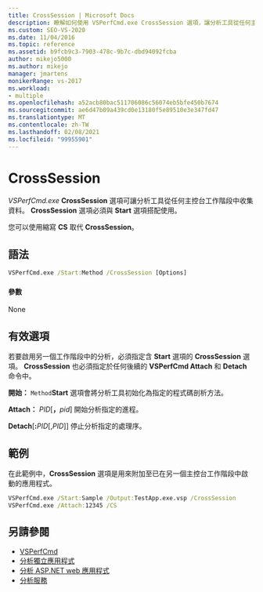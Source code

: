 ```yaml
---
title: CrossSession | Microsoft Docs
description: 瞭解如何使用 VSPerfCmd.exe CrossSession 選項，讓分析工具從任何主控台會話收集資料。 您也必須指定 Start 選項。
ms.custom: SEO-VS-2020
ms.date: 11/04/2016
ms.topic: reference
ms.assetid: b9fcb9c3-7903-478c-9b7c-dbd94092fcba
author: mikejo5000
ms.author: mikejo
manager: jmartens
monikerRange: vs-2017
ms.workload:
- multiple
ms.openlocfilehash: a52acb80bac511706086c56074eb5bfe450b7674
ms.sourcegitcommit: ae6d47b09a439cd0e13180f5e89510e3e347fd47
ms.translationtype: MT
ms.contentlocale: zh-TW
ms.lasthandoff: 02/08/2021
ms.locfileid: "99955901"
---
```

# <a name="crosssession"></a>CrossSession
*VSPerfCmd.exe* **CrossSession** 選項可讓分析工具從任何主控台工作階段中收集資料。 **CrossSession** 選項必須與 **Start** 選項搭配使用。

 您可以使用縮寫 **CS** 取代 **CrossSession**。

## <a name="syntax"></a>語法

```cmd
VSPerfCmd.exe /Start:Method /CrossSession [Options]
```

#### <a name="parameters"></a>參數
 None

## <a name="valid-options"></a>有效選項
 若要啟用另一個工作階段中的分析，必須指定含 **Start** 選項的 **CrossSession** 選項。 **CrossSession** 也必須指定於任何後續的 **VSPerfCmd Attach** 和 **Detach** 命令中。

 **開始：** `Method`**Start** 選項會將分析工具初始化為指定的程式碼剖析方法。

 **Attach：** _PID_[**，**_pid_] 開始分析指定的進程。

 **Detach**[**:**_PID_[,_PID_]] 停止分析指定的處理序。

## <a name="example"></a>範例
 在此範例中，**CrossSession** 選項是用來附加至已在另一個主控台工作階段中啟動的應用程式。

```cmd
VSPerfCmd.exe /Start:Sample /Output:TestApp.exe.vsp /CrossSession
VSPerfCmd.exe /Attach:12345 /CS
```

## <a name="see-also"></a>另請參閱
- [VSPerfCmd](../profiling/vsperfcmd.md)
- [分析獨立應用程式](../profiling/command-line-profiling-of-stand-alone-applications.md)
- [分析 ASP.NET web 應用程式](../profiling/command-line-profiling-of-aspnet-web-applications.md)
- [分析服務](../profiling/command-line-profiling-of-services.md)
